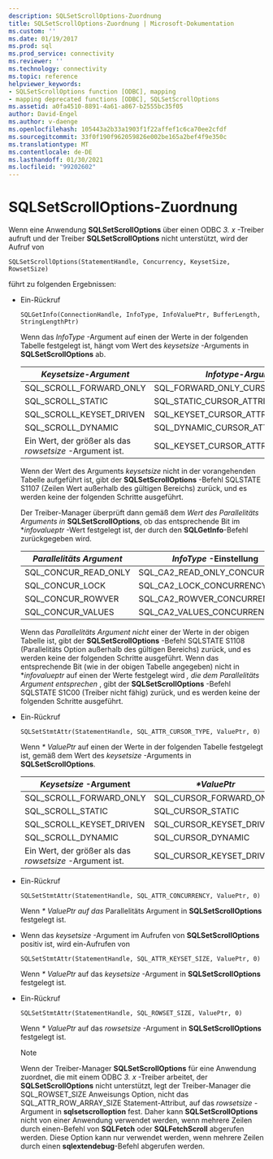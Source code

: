 ```yaml
---
description: SQLSetScrollOptions-Zuordnung
title: SQLSetScrollOptions-Zuordnung | Microsoft-Dokumentation
ms.custom: ''
ms.date: 01/19/2017
ms.prod: sql
ms.prod_service: connectivity
ms.reviewer: ''
ms.technology: connectivity
ms.topic: reference
helpviewer_keywords:
- SQLSetScrollOptions function [ODBC], mapping
- mapping deprecated functions [ODBC], SQLSetScrollOptions
ms.assetid: a0fa4510-8891-4a61-a867-b2555bc35f05
author: David-Engel
ms.author: v-daenge
ms.openlocfilehash: 105443a2b33a1903f1f22affef1c6ca70ee2cfdf
ms.sourcegitcommit: 33f0f190f962059826e002be165a2bef4f9e350c
ms.translationtype: MT
ms.contentlocale: de-DE
ms.lasthandoff: 01/30/2021
ms.locfileid: "99202602"
---
```

# <a name="sqlsetscrolloptions-mapping"></a>SQLSetScrollOptions-Zuordnung
Wenn eine Anwendung **SQLSetScrollOptions** über einen ODBC *3. x* -Treiber aufruft und der Treiber **SQLSetScrollOptions** nicht unterstützt, wird der Aufruf von  
  
```  
SQLSetScrollOptions(StatementHandle, Concurrency, KeysetSize, RowsetSize)  
```  
  
 führt zu folgenden Ergebnissen:  
  
-   Ein-Rückruf  
  
    ```  
    SQLGetInfo(ConnectionHandle, InfoType, InfoValuePtr, BufferLength, StringLengthPtr)  
    ```  
  
     Wenn das *InfoType* -Argument auf einen der Werte in der folgenden Tabelle festgelegt ist, hängt vom Wert des *keysetsize* -Arguments in **SQLSetScrollOptions** ab.  
  
    |*Keysetsize-Argument*|*Infotype-Argument*|  
    |---------------------------|-------------------------|  
    |SQL_SCROLL_FORWARD_ONLY|SQL_FORWARD_ONLY_CURSOR_ATTRIBUTES2|  
    |SQL_SCROLL_STATIC|SQL_STATIC_CURSOR_ATTRIBUTES2|  
    |SQL_SCROLL_KEYSET_DRIVEN|SQL_KEYSET_CURSOR_ATTRIBUTES2|  
    |SQL_SCROLL_DYNAMIC|SQL_DYNAMIC_CURSOR_ATTRIBUTES2|  
    |Ein Wert, der größer als das *rowsetsize* -Argument ist.|SQL_KEYSET_CURSOR_ATTRIBUTES2|  
  
     Wenn der Wert des Arguments *keysetsize* nicht in der vorangehenden Tabelle aufgeführt ist, gibt der **SQLSetScrollOptions** -Befehl SQLSTATE S1107 (Zeilen Wert außerhalb des gültigen Bereichs) zurück, und es werden keine der folgenden Schritte ausgeführt.  
  
     Der Treiber-Manager überprüft dann gemäß dem *Wert des Parallelitäts Arguments in* **SQLSetScrollOptions**, ob das entsprechende Bit im **infovalueptr* -Wert festgelegt ist, der durch den **SQLGetInfo**-Befehl zurückgegeben wird.  
  
    |*Parallelitäts Argument*|*InfoType* -Einstellung|  
    |----------------------------|------------------------|  
    |SQL_CONCUR_READ_ONLY|SQL_CA2_READ_ONLY_CONCURRENCY|  
    |SQL_CONCUR_LOCK|SQL_CA2_LOCK_CONCURRENCY|  
    |SQL_CONCUR_ROWVER|SQL_CA2_ROWVER_CONCURRENCY|  
    |SQL_CONCUR_VALUES|SQL_CA2_VALUES_CONCURRENCY|  
  
     Wenn das *Parallelitäts Argument nicht* einer der Werte in der obigen Tabelle ist, gibt der **SQLSetScrollOptions** -Befehl SQLSTATE S1108 (Parallelitäts Option außerhalb des gültigen Bereichs) zurück, und es werden keine der folgenden Schritte ausgeführt. Wenn das entsprechende Bit (wie in der obigen Tabelle angegeben) nicht in **infovalueptr* auf einen der Werte festgelegt wird *, die dem Parallelitäts Argument entsprechen* , gibt der **SQLSetScrollOptions** -Befehl SQLSTATE S1C00 (Treiber nicht fähig) zurück, und es werden keine der folgenden Schritte ausgeführt.  
  
-   Ein-Rückruf  
  
    ```  
    SQLSetStmtAttr(StatementHandle, SQL_ATTR_CURSOR_TYPE, ValuePtr, 0)  
    ```  
  
     Wenn *\* ValuePtr* auf einen der Werte in der folgenden Tabelle festgelegt ist, gemäß dem Wert des *keysetsize* -Arguments in **SQLSetScrollOptions**.  
  
    |*Keysetsize* -Argument|*\*ValuePtr*|  
    |---------------------------|------------------|  
    |SQL_SCROLL_FORWARD_ONLY|SQL_CURSOR_FORWARD_ONLY|  
    |SQL_SCROLL_STATIC|SQL_CURSOR_STATIC|  
    |SQL_SCROLL_KEYSET_DRIVEN|SQL_CURSOR_KEYSET_DRIVEN|  
    |SQL_SCROLL_DYNAMIC|SQL_CURSOR_DYNAMIC|  
    |Ein Wert, der größer als das *rowsetsize* -Argument ist.|SQL_CURSOR_KEYSET_DRIVEN|  
  
-   Ein-Rückruf  
  
    ```  
    SQLSetStmtAttr(StatementHandle, SQL_ATTR_CONCURRENCY, ValuePtr, 0)  
    ```  
  
     Wenn *\* ValuePtr* *auf das* Parallelitäts Argument in **SQLSetScrollOptions** festgelegt ist.  
  
-   Wenn das *keysetsize* -Argument im Aufrufen von **SQLSetScrollOptions** positiv ist, wird ein-Aufrufen von  
  
    ```  
    SQLSetStmtAttr(StatementHandle, SQL_ATTR_KEYSET_SIZE, ValuePtr, 0)  
    ```  
  
     Wenn *\* ValuePtr* auf das *keysetsize* -Argument in **SQLSetScrollOptions** festgelegt ist.  
  
-   Ein-Rückruf  
  
    ```  
    SQLSetStmtAttr(StatementHandle, SQL_ROWSET_SIZE, ValuePtr, 0)  
    ```  
  
     Wenn *\* ValuePtr* auf das *rowsetsize* -Argument in **SQLSetScrollOptions** festgelegt ist.  
  
    > [!NOTE]  
    >  Wenn der Treiber-Manager **SQLSetScrollOptions** für eine Anwendung zuordnet, die mit einem ODBC *3. x* -Treiber arbeitet, der **SQLSetScrollOptions** nicht unterstützt, legt der Treiber-Manager die SQL_ROWSET_SIZE Anweisungs Option, nicht das SQL_ATTR_ROW_ARRAY_SIZE Statement-Attribut, auf das *rowsetsize* -Argument in **sqlsetscrolloption** fest. Daher kann **SQLSetScrollOptions** nicht von einer Anwendung verwendet werden, wenn mehrere Zeilen durch einen-Befehl von **SQLFetch** oder **SQLFetchScroll** abgerufen werden. Diese Option kann nur verwendet werden, wenn mehrere Zeilen durch einen **sqlextendebug**-Befehl abgerufen werden.
